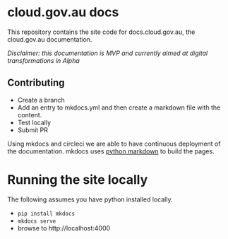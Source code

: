 # cloud.gov.au docs

This repository contains the site code for docs.cloud.gov.au, the cloud.gov.au documentation.

_Disclaimer: this documentation is MVP and currently aimed at digital transformations in Alpha_

## Contributing

* Create a branch
* Add an entry to mkdocs.yml and then create a markdown file with the content.
* Test locally
* Submit PR

Using mkdocs and circleci we are able to have continuous deployment of the documentation.
mkdocs uses [python markdown](http://pythonhosted.org/Markdown/) to build the pages.

# Running the site locally

The following assumes you have python installed locally.

* `pip install mkdocs`
* `mkdocs serve`
* browse to http://localhost:4000

